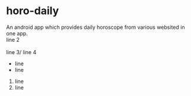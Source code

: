 # horo-daily
An android app which provides daily horoscope from various websited in one app.\
line 2 <br><br/>
line 3/
line 4
- line
- line
1. line
2. line
